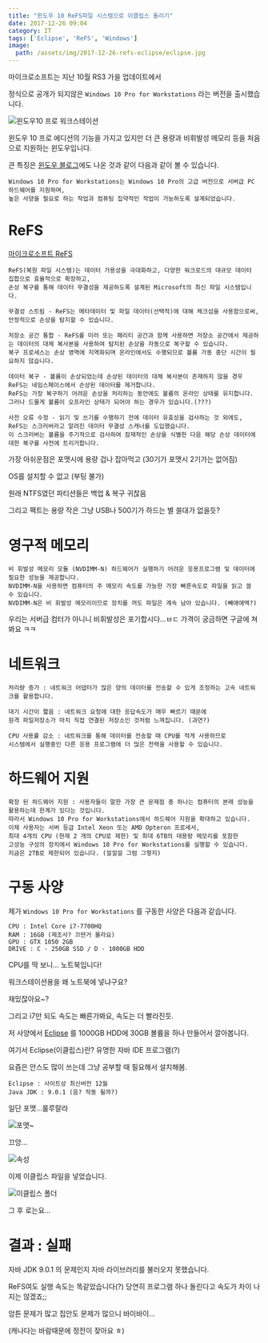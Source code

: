 ```yaml
---
title: "윈도우 10 ReFS파일 시스템으로 이클립스 돌리기"
date: 2017-12-26 09:04
category: IT
tags: ['Eclipse', 'ReFS', 'Windows']
image:
  path: /assets/img/2017-12-26-refs-eclipse/eclipse.jpg
---
```


마이크로소프트는 지난 10월 RS3 가을 업데이트에서

정식으로 공개가 되지않은 `Windows 10 Pro for Workstations` 라는 버전을 출시했습니다.

![윈도우10 프로 워크스테이션](/assets/img/2017-12-26-refs-eclipse/windows10prowork.jpg)

윈도우 10 프로 에디션의 기능을 가지고 있지만 더 큰 용량과 비휘발성 메모리 등을 처음으로 지원하는 윈도우입니다.

큰 특징은 [윈도우 블로그](https://blogs.windows.com/business/2017/08/10/microsoft-announces-windows-10-pro-workstations/)에도 나온 것과 같이 다음과 같이 볼 수 있습니다.

```text
Windows 10 Pro for Workstations는 Windows 10 Pro의 고급 버전으로 서버급 PC 하드웨어를 지원하며,
높은 사양을 필요로 하는 작업과 컴퓨팅 집약적인 작업이 가능하도록 설계되었습니다.
```

# ReFS

[마이크로소프트 ReFS](https://docs.microsoft.com/ko-kr/windows-server/storage/refs/refs-overview)

```text
ReFS(복원 파일 시스템)는 데이터 가용성을 극대화하고, 다양한 워크로드의 대규모 데이터 집합으로 효율적으로 확장하고,
손상 복구를 통해 데이터 무결성을 제공하도록 설계된 Microsoft의 최신 파일 시스템입니다.
```

```text
무결성 스트림 - ReFS는 메타데이터 및 파일 데이터(선택적)에 대해 체크섬을 사용함으로써, 안정적으로 손상을 탐지할 수 있습니다.

저장소 공간 통합 - ReFS를 미러 또는 패리티 공간과 함께 사용하면 저장소 공간에서 제공하는 데이터의 대체 복사본을 사용하여 탐지된 손상을 자동으로 복구할 수 있습니다.
복구 프로세스는 손상 영역에 지역화되며 온라인에서도 수행되므로 볼륨 가동 중단 시간이 필요하지 않습니다.

데이터 복구 - 볼륨이 손상되었는데 손상된 데이터의 대체 복사본이 존재하지 않을 경우 ReFS는 네임스페이스에서 손상된 데이터를 제거합니다.
ReFS는 가장 복구하기 어려운 손상을 처리하는 동안에도 볼륨의 온라인 상태를 유지합니다.
그러나 드물게 볼륨이 오프라인 상태가 되어야 하는 경우가 있습니다.(???)

사전 오류 수정 - 읽기 및 쓰기를 수행하기 전에 데이터 유효성을 검사하는 것 외에도,
ReFS는 스크러버라고 알려진 데이터 무결성 스캐너를 도입했습니다.
이 스크러버는 볼륨을 주기적으로 검사하여 잠재적인 손상을 식별한 다음 해당 손상 데이터에 대한 복구를 사전에 트리거합니다.
```

가장 아쉬운점은 포맷시에 용량 겁나 잡아먹고 (30기가 포맷시 2기가는 없어짐)

OS를 설치할 수 없고 (부팅 불가)

원래 NTFS였던 파티션들은 백업 & 복구 귀찮음

그리고 팩트는 용량 작은 그냥 USB나 500기가 하드는 별 쓸대가 없을듯?

# 영구적 메모리

```text
비 휘발성 메모리 모듈 (NVDIMM-N) 하드웨어가 실행하기 어려운 응용프로그램 및 데이터에 필요한 성능을 제공합니다.
NVDIMM-N을 사용하면 컴퓨터의 주 메모리 속도를 가능한 가장 빠른속도로 파일을 읽고 쓸 수 있습니다.
NVDIMM-N은 비 휘발성 메모리이므로 장치를 꺼도 파일은 계속 남아 있습니다. (빼애애액?)
```

우리는 서버급 컴터가 아니니 비휘발성은 포기합시다...ㅂㄷ
가격이 궁금하면 구글에 쳐봐요 ㅋㅋ

# 네트워크

```text
처리량 증가 : 네트워크 어댑터가 많은 양의 데이터를 전송할 수 있게 조정하는 고속 네트워크를 활용합니다.

대기 시간이 짧음 : 네트워크 요청에 대한 응답속도가 매우 빠르기 때문에
원격 파일저장소가 마치 직접 연결된 저장소인 것처럼 느껴집니다. (과연?)

CPU 사용률 감소 : 네트워크를 통해 데이터를 전송할 때 CPU를 적게 사용하므로
시스템에서 실행중인 다른 응용 프로그램에 더 많은 전력을 사용할 수 있습니다.
```

# 하드웨어 지원

```text
확장 된 하드웨어 지원 : 사용자들이 말한 가장 큰 문제점 중 하나는 컴퓨터의 본래 성능을 활용하는데 한계가 있다는 것입니다.
따라서 Windows 10 Pro for Workstations에서 하드웨어 지원을 확대하고 있습니다.
이제 사용자는 서버 등급 Intel Xeon 또는 AMD Opteron 프로세서,
최대 4개의 CPU (현재 2 개의 CPU로 제한) 및 최대 6TB의 대용량 메모리를 포함한
고성능 구성의 장치에서 Windows 10 Pro for Workstations를 실행할 수 있습니다.
지금은 2TB로 제한되어 있습니다. (낄낄낄 그럼 그렇지)
```

# 구동 사양

제가 `Windows 10 Pro for Workstations` 를 구동한 사양은 다음과 같습니다.

```text
CPU : Intel Core i7-7700HQ
RAM : 16GB (제조사? 끄딴거 몰라요)
GPU : GTX 1050 2GB
DRIVE : C - 250GB SSD / D - 1000GB HDD
```

CPU를 딱 보니... 노트북입니다!

워크스테이션용을 왜 노트북에 넣냐구요?

재밌잖아요~?

그리고 i7만 되도 속도는 빠른가봐요, 속도는 더 빨라진듯.

저 사양에서 [Eclipse](http://www.eclipse.org) 를 1000GB HDD에 30GB 볼륨을 하나 만들어서 깔아봅니다.

여기서 Eclipse(이클립스)란? 유명한 자바 IDE 프로그램(?)

요즘은 안스도 많이 쓰는데 그냥 공부할 때 필요해서 설치해봄.

```text
Eclipse : 사이트상 최신버전 12월
Java JDK : 9.0.1 (음? 작동 될까?)
```

일단 포맷...룰루랄라

![포맷~](/assets/img/2017-12-26-refs-eclipse/format.png)

끄앙...

![속성](/assets/img/2017-12-26-refs-eclipse/info.png)

이제 이클립스 파일을 넣었습니다.

![이클립스 폴더](/assets/img/2017-12-26-refs-eclipse/folder.png)

그 후 로는요...

# 결과 : 실패

자바 JDK 9.0.1 의 문제인지 자바 라이브러리를 불러오지 못했습니다.

ReFS여도 실행 속도는 똑같았습니다(?) 당연히 프로그램 하나 돌린다고 속도가 차이 나지는 않겠죠;;

암튼 문제가 많고 집안도 문제가 많으니 바이바이...

(캐나다는 바람때문에 정전이 잦아요 ㅎ)
